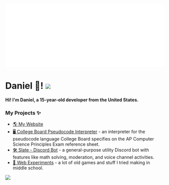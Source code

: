 <div align="center">
  <a href="https://dan.onl/">
    <img src="header.svg" width="800" height="200" alt="hi">
  </a>
</div>

# Daniel 👋! <img src="https://komarev.com/ghpvc/?username=cubedhuang&color=15171a">

**Hi! I'm Daniel, a 15-year-old developer from the United States.**

### My Projects ✨

- [🌎 My Website](https://dan.onl)
- [🖥️ College Board Pseudocode Interpreter](https://board.dan.onl) - an interpreter for the pseudocode language College Board specifies on the AP Computer Science Principles Exam reference sheet.
- [🛠️ Slate - Discord Bot](https://slate.dan.onl) - a general-purpose utility Discord bot with features like math solving, moderation, and voice channel activities.
- [🧪 Web Experiments](https://cubedhuang.com) - a lot of old games and stuff I tried making in middle school.

<img src="https://github-readme-stats.vercel.app/api?username=cubedhuang&hide_border=true&show_icons=true&count_private=true&theme=dark" height="180">

<!--
**cubedhuang/cubedhuang** is a ✨ _special_ ✨ repository because its `README.md` (this file) appears on your GitHub profile.

Here are some ideas to get you started:

- 🔭 I’m currently working on ...
- 🌱 I’m currently learning ...
- 👯 I’m looking to collaborate on ...
- 🤔 I’m looking for help with ...
- 💬 Ask me about ...
- 📫 How to reach me: ...
- 😄 Pronouns: ...
- ⚡ Fun fact: ...
-->

